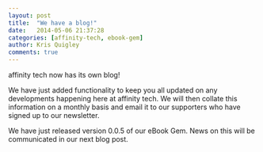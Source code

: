 ```yaml
---
layout: post
title:  "We have a blog!"
date:   2014-05-06 21:37:28
categories: [affinity-tech, ebook-gem]
author: Kris Quigley
comments: true
---
```


affinity tech now has its own blog!

We have just added functionality to keep you all updated on any developments happening here at affinity tech.  We will then collate this information on a monthly basis and email it to our supporters who have signed up to our newsletter.

We have just released version 0.0.5 of our eBook Gem.  News on this will be communicated in our next blog post.
